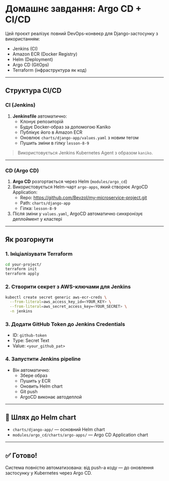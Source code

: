 # Домашнє завдання: Argo CD + CI/CD

Цей проєкт реалізує повний DevOps-конвеєр для Django-застосунку з використанням:

- Jenkins (CI)
- Amazon ECR (Docker Registry)
- Helm (Deployment)
- Argo CD (GitOps)
- Terraform (інфраструктура як код)

---

##  Структура CI/CD

### CI (Jenkins)

1. **Jenkinsfile** автоматично:
   - Клонує репозиторій
   - Будує Docker-образ за допомогою Kaniko
   - Публікує його в Amazon ECR
   - Оновлює `charts/django-app/values.yaml` з новим тегом
   - Пушить зміни в гілку `lesson-8-9`

> Використовується Jenkins Kubernetes Agent з образом `kaniko`.

---

### CD (Argo CD)

1. **Argo CD** розгортається через Helm (`modules/argo_cd`)
2. Використовується Helm-чарт `argo-apps`, який створює ArgoCD Application:
   - Repo: https://github.com/BevzoI/my-microservice-project.git
   - Path: `charts/django-app`
   - Гілка: `lesson-8-9`
3. Після зміни у `values.yaml`, ArgoCD автоматично синхронізує деплоймент у кластері

---

## Як розгорнути

### 1. Ініціалізувати Terraform
```bash
cd your-project/
terraform init
terraform apply
```

### 2. Створити секрет з AWS-ключами для Jenkins
```bash
kubectl create secret generic aws-ecr-creds \
  --from-literal=aws_access_key_id=<YOUR_KEY> \
  --from-literal=aws_secret_access_key=<YOUR_SECRET> \
  -n jenkins
```

### 3. Додати GitHub Token до Jenkins Credentials
- ID: `github-token`
- Type: Secret Text
- Value: `<your_github_pat>`

### 4. Запустити Jenkins pipeline
- Він автоматично:
  - Збере образ
  - Пушить у ECR
  - Оновить Helm chart
  - Git push
  - ArgoCD виконає автодеплой

---

## 📁 Шлях до Helm chart
- `charts/django-app/` — основний Helm chart
- `modules/argo_cd/charts/argo-apps/` — Argo CD Application chart

---

## ✅ Готово!

Система повністю автоматизована: від push-а коду — до оновлення застосунку у Kubernetes через Argo CD.
